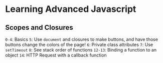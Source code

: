 # Learning Advanced Javascript
## Scopes and Closures
``0-4``: Basics
``5``: Use ``document`` and closures to make buttons, and have those buttons change the colors of the page!
``6``: Private class attributes
``7``: Use ``setTimeout``
``8``: See stack order of functions
``12-13``: Binding a function to an object
``14``: HTTP Request with a callback function
